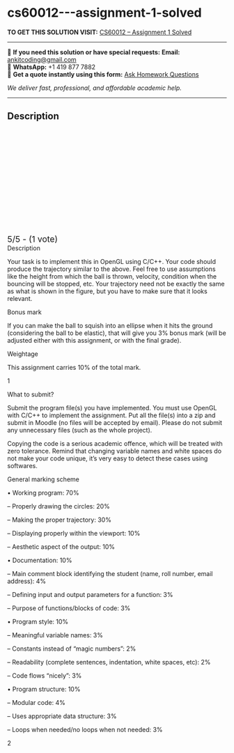 # cs60012---assignment-1-solved
**TO GET THIS SOLUTION VISIT:** [CS60012 – Assignment 1 Solved](https://www.ankitcodinghub.com/product/cs60012-assignment-1-solved/)


---

📩 **If you need this solution or have special requests:** **Email:** ankitcoding@gmail.com  
📱 **WhatsApp:** +1 419 877 7882  
📄 **Get a quote instantly using this form:** [Ask Homework Questions](https://www.ankitcodinghub.com/services/ask-homework-questions/)

*We deliver fast, professional, and affordable academic help.*

---

<h2>Description</h2>



<div class="kk-star-ratings kksr-auto kksr-align-center kksr-valign-top" data-payload="{&quot;align&quot;:&quot;center&quot;,&quot;id&quot;:&quot;113977&quot;,&quot;slug&quot;:&quot;default&quot;,&quot;valign&quot;:&quot;top&quot;,&quot;ignore&quot;:&quot;&quot;,&quot;reference&quot;:&quot;auto&quot;,&quot;class&quot;:&quot;&quot;,&quot;count&quot;:&quot;1&quot;,&quot;legendonly&quot;:&quot;&quot;,&quot;readonly&quot;:&quot;&quot;,&quot;score&quot;:&quot;5&quot;,&quot;starsonly&quot;:&quot;&quot;,&quot;best&quot;:&quot;5&quot;,&quot;gap&quot;:&quot;4&quot;,&quot;greet&quot;:&quot;Rate this product&quot;,&quot;legend&quot;:&quot;5\/5 - (1 vote)&quot;,&quot;size&quot;:&quot;24&quot;,&quot;title&quot;:&quot;CS60012 - Assignment 1 Solved&quot;,&quot;width&quot;:&quot;138&quot;,&quot;_legend&quot;:&quot;{score}\/{best} - ({count} {votes})&quot;,&quot;font_factor&quot;:&quot;1.25&quot;}">

<div class="kksr-stars">

<div class="kksr-stars-inactive">
            <div class="kksr-star" data-star="1" style="padding-right: 4px">


<div class="kksr-icon" style="width: 24px; height: 24px;"></div>
        </div>
            <div class="kksr-star" data-star="2" style="padding-right: 4px">


<div class="kksr-icon" style="width: 24px; height: 24px;"></div>
        </div>
            <div class="kksr-star" data-star="3" style="padding-right: 4px">


<div class="kksr-icon" style="width: 24px; height: 24px;"></div>
        </div>
            <div class="kksr-star" data-star="4" style="padding-right: 4px">


<div class="kksr-icon" style="width: 24px; height: 24px;"></div>
        </div>
            <div class="kksr-star" data-star="5" style="padding-right: 4px">


<div class="kksr-icon" style="width: 24px; height: 24px;"></div>
        </div>
    </div>

<div class="kksr-stars-active" style="width: 138px;">
            <div class="kksr-star" style="padding-right: 4px">


<div class="kksr-icon" style="width: 24px; height: 24px;"></div>
        </div>
            <div class="kksr-star" style="padding-right: 4px">


<div class="kksr-icon" style="width: 24px; height: 24px;"></div>
        </div>
            <div class="kksr-star" style="padding-right: 4px">


<div class="kksr-icon" style="width: 24px; height: 24px;"></div>
        </div>
            <div class="kksr-star" style="padding-right: 4px">


<div class="kksr-icon" style="width: 24px; height: 24px;"></div>
        </div>
            <div class="kksr-star" style="padding-right: 4px">


<div class="kksr-icon" style="width: 24px; height: 24px;"></div>
        </div>
    </div>
</div>


<div class="kksr-legend" style="font-size: 19.2px;">
            5/5 - (1 vote)    </div>
    </div>
Description

Your task is to implement this in OpenGL using C/C++. Your code should produce the trajectory similar to the above. Feel free to use assumptions like the height from which the ball is thrown, velocity, condition when the bouncing will be stopped, etc. Your trajectory need not be exactly the same as what is shown in the figure, but you have to make sure that it looks relevant.

Bonus mark

If you can make the ball to squish into an ellipse when it hits the ground (considering the ball to be elastic), that will give you 3% bonus mark (will be adjusted either with this assignment, or with the final grade).

Weightage

This assignment carries 10% of the total mark.

1

What to submit?

Submit the program file(s) you have implemented. You must use OpenGL with C/C++ to implement the assignment. Put all the file(s) into a zip and submit in Moodle (no files will be accepted by email). Please do not submit any unnecessary files (such as the whole project).

Copying the code is a serious academic offence, which will be treated with zero tolerance. Remind that changing variable names and white spaces do not make your code unique, it’s very easy to detect these cases using softwares.

General marking scheme

• Working program: 70%

– Properly drawing the circles: 20%

– Making the proper trajectory: 30%

– Displaying properly within the viewport: 10%

– Aesthetic aspect of the output: 10%

• Documentation: 10%

– Main comment block identifying the student (name, roll number, email address): 4%

– Defining input and output parameters for a function: 3%

– Purpose of functions/blocks of code: 3%

• Program style: 10%

– Meaningful variable names: 3%

– Constants instead of “magic numbers”: 2%

– Readability (complete sentences, indentation, white spaces, etc): 2%

– Code flows “nicely”: 3%

• Program structure: 10%

– Modular code: 4%

– Uses appropriate data structure: 3%

– Loops when needed/no loops when not needed: 3%

2
